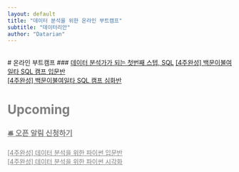 ```yaml
---
layout: default
title: "데이터 분석을 위한 온라인 부트캠프"
subtitle: "데이터리안"
author: "Datarian"
---
```

<br>
# 온라인 부트캠프
### <a href="{{ '/bootcamp/sql_basic' | prepend: site.baseurl }}/">데이터 분석가가 되는 첫번째 스텝, SQL</a>
<a href="{{ '/bootcamp/sql_basic' | prepend: site.baseurl }}/">[4주완성] 백문이불여일타 SQL 캠프 입문반</a>
<br>
<a href="{{ '/bootcamp/sql_advanced' | prepend: site.baseurl }}/">[4주완성] 백문이불여일타 SQL 캠프 심화반</a>

<br />

# <a style="color: gray">Upcoming</a>
### <a href="https://forms.gle/1exA21BEqXAfXtvf8" style="color: gray" target="_blank">🛎 오픈 알림 신청하기</a>
<a href="https://forms.gle/1exA21BEqXAfXtvf8" style="color: gray" target="_blank">[4주완성] 데이터 분석을 위한 파이썬 입문반</a>
<br>
<a href="{https://forms.gle/1exA21BEqXAfXtvf8" style="color: gray" target="_blank">[4주완성] 데이터 분석을 위한 파이썬 시각화</a>

<br />
<br />
